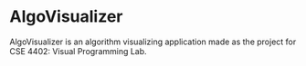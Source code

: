 # AlgoVisualizer

AlgoVisualizer is an algorithm visualizing application made as the project for CSE 4402: Visual Programming Lab.
